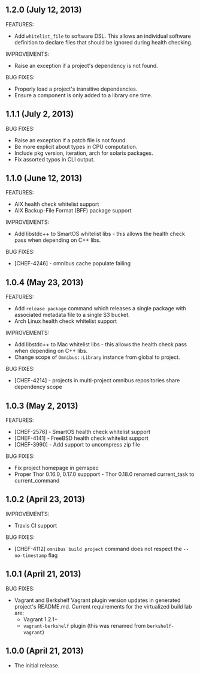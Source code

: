 ## 1.2.0 (July 12, 2013)

FEATURES:

* Add `whitelist_file` to software DSL. This allows an individual software 
  definition to declare files that should be ignored during health checking.

IMPROVEMENTS:

* Raise an exception if a project's dependency is not found.

BUG FIXES:

* Properly load a project's transitive dependencies.
* Ensure a component is only added to a library one time.

## 1.1.1 (July 2, 2013)

BUG FIXES:

* Raise an exception if a patch file is not found.
* Be more explicit about types in CPU computation.
* Include pkg version, iteration, arch for solaris packages.
* Fix assorted typos in CLI output.

## 1.1.0 (June 12, 2013)

FEATURES:

* AIX health check whitelist support
* AIX Backup-File Format (BFF) package support

IMPROVEMENTS:

* Add libstdc++ to SmartOS whitelist libs - this allows the health check pass when 
  depending on C++ libs.

BUG FIXES:

* [CHEF-4246] - omnibus cache populate failing

## 1.0.4 (May 23, 2013)

FEATURES:

* Add `release package` command which releases a single package with associated 
  metadata file to a single S3 bucket.
* Arch Linux health check whitelist support

IMPROVEMENTS:

* Add libstdc++ to Mac whitelist libs - this allows the health check pass when 
  depending on C++ libs.
* Change scope of `Omnibus::Library` instance from global to project.

BUG FIXES:

* [CHEF-4214] - projects in multi-project omnibus repositories share dependency scope

## 1.0.3 (May 2, 2013)

FEATURES:

* [CHEF-2576] - SmartOS health check whitelist support
* [CHEF-4141] - FreeBSD health check whitelist support
* [CHEF-3990] - Add support to uncompress zip file

BUG FIXES:

* Fix project homepage in gemspec
* Proper Thor 0.16.0, 0.17.0 suppport - Thor 0.18.0 renamed current_task to
  current_command

## 1.0.2 (April 23, 2013)

IMPROVEMENTS:

* Travis CI support

BUG FIXES:

* [CHEF-4112] `omnibus build project` command does not respect the
  `--no-timestamp` flag

## 1.0.1 (April 21, 2013)

BUG FIXES:

* Vagrant and Berkshelf Vagrant plugin version updates in generated project's
  README.md. Current requirements for the virtualized build lab are:
  * Vagrant 1.2.1+
  * `vagrant-berkshelf` plugin (this was renamed from `berkshelf-vagrant`)

## 1.0.0 (April 21, 2013)

* The initial release.
